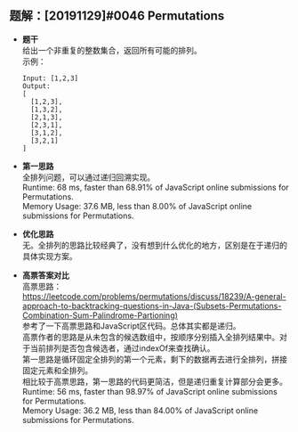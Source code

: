 ## 题解：[20191129]#0046 Permutations
- **题干**   
给出一个非重复的整数集合，返回所有可能的排列。    
示例：   
  ```
  Input: [1,2,3]
  Output:
  [
    [1,2,3],
    [1,3,2],
    [2,1,3],
    [2,3,1],
    [3,1,2],
    [3,2,1]
  ]
  ```

- **第一思路**   
全排列问题，可以通过递归回溯实现。   
Runtime: 68 ms, faster than 68.91% of JavaScript online submissions for Permutations.   
Memory Usage: 37.6 MB, less than 8.00% of JavaScript online submissions for Permutations.   

- **优化思路**   
无。全排列的思路比较经典了，没有想到什么优化的地方，区别是在于递归的具体实现方案。            

- **高票答案对比**   
高票思路：https://leetcode.com/problems/permutations/discuss/18239/A-general-approach-to-backtracking-questions-in-Java-(Subsets-Permutations-Combination-Sum-Palindrome-Partioning)              
参考了一下高票思路和JavaScript区代码。总体其实都是递归。   
高票作者的思路是从未包含的候选数组中，按顺序分别插入全排列结果中。对于当前排列是否包含候选者，通过indexOf来查找确认。    
第一思路是循环固定全排列的第一个元素，剩下的数据再去进行全排列，拼接固定元素和全排列。   
相比较于高票思路，第一思路的代码更简洁，但是递归重复计算部分会更多。    
Runtime: 56 ms, faster than 98.97% of JavaScript online submissions for Permutations.   
Memory Usage: 36.2 MB, less than 84.00% of JavaScript online submissions for Permutations.   
